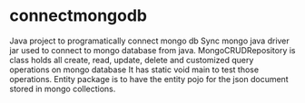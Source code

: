 # connectmongodb
Java project to programatically connect mongo db
    Sync mongo java driver jar used to connect to mongo database from java.
    MongoCRUDRepository is class holds all create, read, update, delete and customized query operations on mongo database
        It has static void main to test those operations.
        Entity package is to have the entity pojo for the json document stored in mongo collections.
